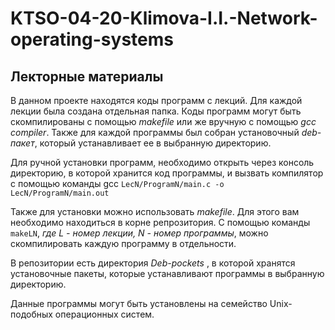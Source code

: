 # KTSO-04-20-Klimova-I.I.-Network-operating-systems

## Лекторные материалы
В данном проекте находятся коды программ с лекций. Для каждой лекции была создана отдельная папка. Коды программ могут быть скомпилированы с помощью *makefile* или же вручную с помощью  *gcc compiler*. Также для каждой программы был собран установочный *deb-пакет*, который устанавливает ее в выбранную директорию. 

Для ручной установки программ, необходимо открыть через консоль директорию, в которой хранится код программы, и вызвать компилятор с помощью команды gcc `LecN/ProgramN/main.c -o LecN/ProgramN/main.out`

Также для установки можно использовать *makefile*. Для этого вам необходимо находиться в корне репрозитория. С помощью команды `makeLN`, _где L - номер лекции, N - номер программы_, можно скомпилировать каждую программу в отдельности. 

В репозитории есть директория _Deb-pockets_ , в которой хранятся установочные пакеты, которые устанавливают программы в выбранную директорию. 

Данные программы могут быть установлены на семейство Unix-подобных операционных систем.

